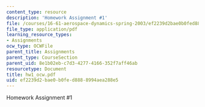 ```yaml
---
content_type: resource
description: 'Homework Assignment #1'
file: /courses/16-61-aerospace-dynamics-spring-2003/ef2239d2bae0b0fed8888994aea288e5_hw1_ocw.pdf
file_type: application/pdf
learning_resource_types:
- Assignments
ocw_type: OCWFile
parent_title: Assignments
parent_type: CourseSection
parent_uid: 8e1b02eb-c7d3-4277-4166-352f7aff46ab
resourcetype: Document
title: hw1_ocw.pdf
uid: ef2239d2-bae0-b0fe-d888-8994aea288e5
---
```

Homework Assignment #1

